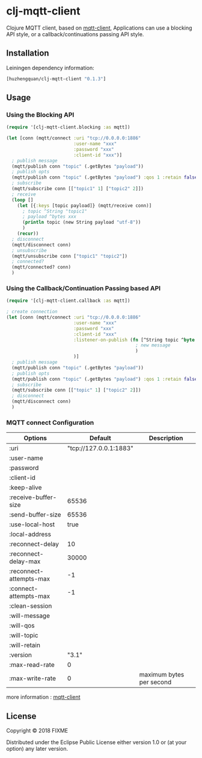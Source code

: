 # clj-mqtt-client

Clojure MQTT client, based on [mqtt-client](https://github.com/fusesource/mqtt-client), Applications can use a blocking API style, or a callback/continuations passing API style.

## Installation

Leiningen dependency information:

```clojure
[huzhengquan/clj-mqtt-client "0.1.3"]
```

## Usage

### Using the Blocking API

```clojure
(require '[clj-mqtt-client.blocking :as mqtt])

(let [conn (mqtt/connect :uri "tcp://0.0.0.0:1886"
                         :user-name "xxx"
                         :password "xxx"
                         :client-id "xxx")]
  ; publish message
  (mqtt/publish conn "topic" (.getBytes "payload"))
  ; publish opts
  (mqtt/publish conn "topic" (.getBytes "payload") :qos 1 :retain false)
  ; subscribe
  (mqtt/subscribe conn [["topic1" 1] ["topic2" 2]])
  ; receive
  (loop []
    (let [{:keys [topic payload]} (mqtt/receive conn)]
      ; topic ^String "topic1"
      ; payload ^bytes xxx 
      (println topic (new String payload "utf-8"))
      )
    (recur))
  ; disconnect
  (mqtt/disconnect conn)
  ; unsubscribe
  (mqtt/unsubscribe conn ["topic1" "topic2"])
  ; connected?
  (mqtt/connected? conn)
  )
```

### Using the Callback/Continuation Passing based API

```clojure
(require '[clj-mqtt-client.callback :as mqtt])

; create connection
(let [conn (mqtt/connect :uri "tcp://0.0.0.0:1886"
                         :user-name "xxx"
                         :password "xxx"
                         :client-id "xxx"
                         :listener-on-publish (fn [^String topic ^byte payload] 
                                                ; new message
                                                )
                         )]
  ; publish message
  (mqtt/publish conn "topic" (.getBytes "payload"))
  ; publish opts
  (mqtt/publish conn "topic" (.getBytes "payload") :qos 1 :retain false)
  ; subscribe
  (mqtt/subscribe conn [["topic" 1] ["topic2" 2]])
  ; disconnect
  (mqtt/disconnect conn)
  )
```

### MQTT connect Configuration

| Options                   | Default                  | Description                    |
| ------------------------- | ------------------------ | ------------------------------ |
| :uri                      | "tcp://127.0.0.1:1883"   |                                |
| :user-name                |                          |                                |
| :password                 |                          |                                |
| :client-id                |                          |                                |
| :keep-alive               |                          |                                |
| :receive-buffer-size      | 65536                    |                                |
| :send-buffer-size         | 65536                    |                                |
| :use-local-host           | true                     |                                |
| :local-address            |                          |                                |
| :reconnect-delay          | 10                       |                                |
| :reconnect-delay-max      | 30000                    |                                |
| :reconnect-attempts-max   | -1                       |                                |
| :connect-attempts-max     | -1                       |                                |
| :clean-session            |                          |                                |
| :will-message             |                          |                                |
| :will-qos                 |                          |                                |
| :will-topic               |                          |                                |
| :will-retain              |                          |                                |
| :version                  | "3.1"                    |                                |
| :max-read-rate            | 0                        |                                |
| :max-write-rate           | 0                        | maximum bytes per second       |

more information : [mqtt-client](https://github.com/fusesource/mqtt-client)

## License

Copyright © 2018 FIXME

Distributed under the Eclipse Public License either version 1.0 or (at
your option) any later version.
